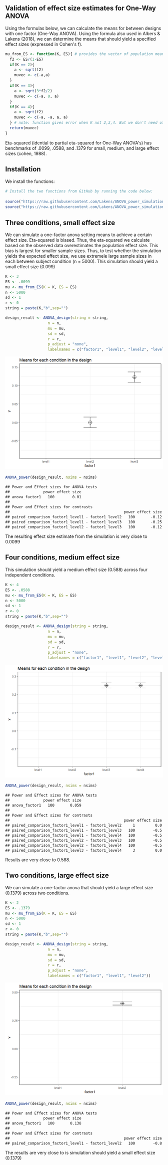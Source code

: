 
Validation of effect size estimates for One-Way ANOVA
-----------------------------------------------------

Using the formulas below, we can calculate the means for between designs with one factor (One-Way ANOVA). Using the formula also used in Albers & Lakens (2018), we can determine the means that should yield a specified effect sizes (expressed in Cohen's f).

``` r
mu_from_ES <- function(K, ES){ # provides the vector of population means for a given population ES and nr of groups
  f2 <- ES/(1-ES)
  if(K == 2){
    a <- sqrt(f2)
    muvec <- c(-a,a)
  }
  if(K == 3){
    a <- sqrt(3*f2/2)
    muvec <- c(-a, 0, a)
  }
  if(K == 4){
    a <- sqrt(f2)
    muvec <- c(-a, -a, a, a)
  } # note: function gives error when K not 2,3,4. But we don't need other K.
  return(muvec)
}
```

Eta-squared (idential to partial eta-squared for One-Way ANOVA's) has benchmarks of .0099, .0588, and .1379 for small, medium, and large effect sizes (cohen, 1988).

Installation
------------

We install the functions:

``` r
# Install the two functions from GitHub by running the code below:

source("https://raw.githubusercontent.com/Lakens/ANOVA_power_simulation/master/ANOVA_design.R")
source("https://raw.githubusercontent.com/Lakens/ANOVA_power_simulation/master/ANOVA_power.R")
```

Three conditions, small effect size
-----------------------------------

We can simulate a one-factor anova setting means to achieve a certain effect size. Eta-squared is biased. Thus, the eta-squared we calculate based on the observed data overestimates the population effect size. This bias is largest for smaller sample sizes. Thus, to test whether the simulation yields the expected effect size, we use extremele large sample sizes in each between subject condition (n = 5000). This simulation should yield a small effect size (0.099)

``` r
K <- 3
ES <- .0099
mu <- mu_from_ES(K = K, ES = ES)
n <- 5000
sd <- 1
r <- 0
string = paste(K,"b",sep="")
```

``` r
design_result <- ANOVA_design(string = string,
                   n = n, 
                   mu = mu, 
                   sd = sd, 
                   r = r, 
                   p_adjust = "none",
                   labelnames = c("factor1", "level1", "level2", "level3"))
```

![](validation_effect_sizes_between_files/figure-markdown_github/unnamed-chunk-4-1.png)

``` r
ANOVA_power(design_result, nsims = nsims)
```

    ## Power and Effect sizes for ANOVA tests
    ##               power effect size
    ## anova_factor1   100        0.01
    ## 
    ## Power and Effect sizes for contrasts
    ##                                                   power effect size
    ## paired_comparison_factor1_level1 - factor1_level2   100       -0.12
    ## paired_comparison_factor1_level1 - factor1_level3   100       -0.25
    ## paired_comparison_factor1_level2 - factor1_level3   100       -0.12

The resulting effect size estimate from the simulation is very close to 0.0099

Four conditions, medium effect size
-----------------------------------

This simulation should yield a medium effect size (0.588) across four independent conditions.

``` r
K <- 4
ES <- .0588
mu <- mu_from_ES(K = K, ES = ES)
n <- 5000
sd <- 1
r <- 0
string = paste(K,"b",sep="")
```

``` r
design_result <- ANOVA_design(string = string,
                   n = n, 
                   mu = mu, 
                   sd = sd, 
                   r = r, 
                   p_adjust = "none",
                   labelnames = c("factor1", "level1", "level2", "level3", "level4"))
```

![](validation_effect_sizes_between_files/figure-markdown_github/unnamed-chunk-6-1.png)

``` r
ANOVA_power(design_result, nsims = nsims)
```

    ## Power and Effect sizes for ANOVA tests
    ##               power effect size
    ## anova_factor1   100       0.059
    ## 
    ## Power and Effect sizes for contrasts
    ##                                                   power effect size
    ## paired_comparison_factor1_level1 - factor1_level2     1         0.0
    ## paired_comparison_factor1_level1 - factor1_level3   100        -0.5
    ## paired_comparison_factor1_level1 - factor1_level4   100        -0.5
    ## paired_comparison_factor1_level2 - factor1_level3   100        -0.5
    ## paired_comparison_factor1_level2 - factor1_level4   100        -0.5
    ## paired_comparison_factor1_level3 - factor1_level4     3         0.0

Results are very close to 0.588.

Two conditions, large effect size
---------------------------------

We can simulate a one-factor anova that should yield a large effect size (0.1379) across two conditions.

``` r
K <- 2
ES <- .1379
mu <- mu_from_ES(K = K, ES = ES)
n <- 5000
sd <- 1
r <- 0
string = paste(K,"b",sep="")
```

``` r
design_result <- ANOVA_design(string = string,
                   n = n, 
                   mu = mu, 
                   sd = sd, 
                   r = r, 
                   p_adjust = "none",
                   labelnames = c("factor1", "level1", "level2"))
```

![](validation_effect_sizes_between_files/figure-markdown_github/unnamed-chunk-8-1.png)

``` r
ANOVA_power(design_result, nsims = nsims)
```

    ## Power and Effect sizes for ANOVA tests
    ##               power effect size
    ## anova_factor1   100       0.138
    ## 
    ## Power and Effect sizes for contrasts
    ##                                                   power effect size
    ## paired_comparison_factor1_level1 - factor1_level2   100        -0.8

The results are very close to is simulation should yield a small effect size (0.1379)

